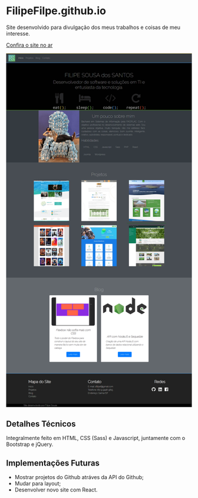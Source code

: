 # FilipeFilpe.github.io

Site desenvolvido para divulgação dos meus trabalhos e coisas de meu interesse.

[Confira o site no ar](https://filipefilpe.github.io)

![Print do Site](/img/pessoal_compress.png)

## Detalhes Técnicos
Integralmente feito em HTML, CSS (Sass) e Javascript, juntamente com o Bootstrap e jQuery.

## Implementações Futuras
- Mostrar projetos do Github atráves da API do Github;
- Mudar para layout;
- Desenvolver novo site com React.
